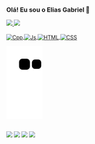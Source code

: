   
### Olá! Eu sou o Elias Gabriel 🖖

<div>
  
 <!-- ![GitHub stats](https://github-readme-stats.vercel.app/api?username=eliasgsn&show_icons=true&theme=radical)
 [![Top Langs](https://github-readme-stats.vercel.app/api/top-langs/?username=eliasgsn&layout=compact)](https://github.com/eliasgsn/github-readme-stats) -->
  
   <a href="https://github.com/EliasGsN">
   <img height="175em" src="https://github-readme-stats.vercel.app/api?username=EliasGsN&show_icons=true&theme=radical"/>
   <img height="160em" src="https://github-readme-stats.vercel.app/api/top-langs/?username=EliasGsN&layout=compact&langs_count=6&theme=radical"/> 
</div> 

<div style="display: inline_block"><br>

<img align="center" alt="Cpp" height="30" width="40" src="https://cdn.jsdelivr.net/gh/devicons/devicon/icons/cplusplus/cplusplus-plain.svg" />
  <img align="center" alt="Js" height="30" width="40" src="https://cdn.jsdelivr.net/gh/devicons/devicon/icons/javascript/javascript-plain.svg" />
  <img align="center" alt="HTML" height="30" width="40" src="https://cdn.jsdelivr.net/gh/devicons/devicon/icons/html5/html5-plain.svg" />
  <img align="center" alt="CSS" height="30" width="40" src="https://cdn.jsdelivr.net/gh/devicons/devicon/icons/css3/css3-plain.svg" />
  
  
  ![Snake animation](https://github.com/EliasGsN/EliasGsN/blob/output/github-contribution-grid-snake.svg)
  
</div> 
  
  ##
 
<div> 
  
 <!-- Instagram --><a href="https://instagram.com/eliasgsn_" target="_blank"><img src="https://img.shields.io/badge/-Instagram-%23E4405F?style=for-the-badge&logo=instagram&logoColor=white" target="_blank"></a>
 <!-- Linkedin --><a href="https://www.linkedin.com/in/elias-nunes-0a63a8163" target="_blank"><img src="https://img.shields.io/badge/-LinkedIn-%230077B5?style=for-the-badge&logo=linkedin&logoColor=white" target="_blank"></a>
 <!-- Discord --><a href="https://discord.gg/cGM5ez8VW8" target="_blank"><img src="https://img.shields.io/badge/Discord-7289DA?style=for-the-badge&logo=discord&logoColor=white" target="_blank"></a> 
 <!-- Gmail --><a href = "mailto:gabrielsilva20012005.eg@gmail.com"><img src="https://img.shields.io/badge/Gmail-D14836?style=for-the-badge&logo=gmail&logoColor=white" target="_blank"></a>
 
</div>
